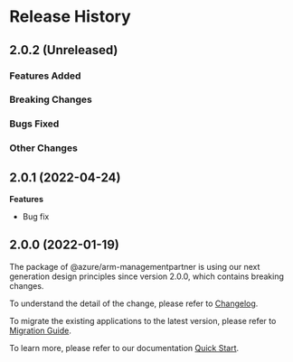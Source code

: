 # Release History

## 2.0.2 (Unreleased)

### Features Added

### Breaking Changes

### Bugs Fixed

### Other Changes

## 2.0.1 (2022-04-24)

**Features**

  - Bug fix
    
## 2.0.0 (2022-01-19)

The package of @azure/arm-managementpartner is using our next generation design principles since version 2.0.0, which contains breaking changes.

To understand the detail of the change, please refer to [Changelog](https://aka.ms/js-track2-changelog).

To migrate the existing applications to the latest version, please refer to [Migration Guide](https://aka.ms/js-track2-migration-guide).

To learn more, please refer to our documentation [Quick Start](https://aka.ms/js-track2-quickstart).
